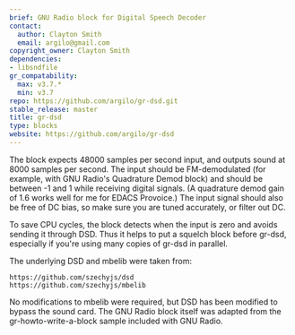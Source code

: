 ```yaml
---
brief: GNU Radio block for Digital Speech Decoder
contact:
  author: Clayton Smith
  email: argilo@gmail.com
copyright_owner: Clayton Smith
dependencies:
- libsndfile
gr_compatability:
  max: v3.7.*
  min: v3.7
repo: https://github.com/argilo/gr-dsd.git
stable_release: master
title: gr-dsd
type: blocks
website: https://github.com/argilo/gr-dsd
--- 
```

The block expects 48000 samples per second input, and outputs sound at
8000 samples per second.  The input should be FM-demodulated (for
example, with GNU Radio's Quadrature Demod block) and should be between
-1 and 1 while receiving digital signals.  (A quadrature demod gain of
1.6 works well for me for EDACS Provoice.)  The input signal should
also be free of DC bias, so make sure you are tuned accurately, or
filter out DC.

To save CPU cycles, the block detects when the input is zero and avoids
sending it through DSD.  Thus it helps to put a squelch block before
gr-dsd, especially if you're using many copies of gr-dsd in parallel.

The underlying DSD and mbelib were taken from:

    https://github.com/szechyjs/dsd
    https://github.com/szechyjs/mbelib

No modifications to mbelib were required, but DSD has been modified to
bypass the sound card.  The GNU Radio block itself was adapted from the
gr-howto-write-a-block sample included with GNU Radio.
